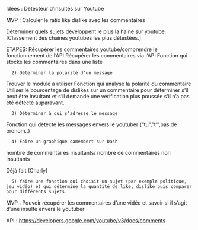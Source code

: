Idées : Détecteur d’insultes sur Youtube

MVP : Calculer le ratio like dislike avec les commentaires


Déterminer quels sujets développent le plus la haine sur youtube.
[Classement des chaînes youtubes les plus détestées.]





ETAPES:
Récupérer les commentaires youtube/comprendre le fonctionnement de l’API
Récupérer les commentaires via l’API
Fonction qui stocke les commentaires dans une liste

      2) Déterminer la polarité d’un message 
Trouver le module à utiliser
Fonction qui analyse la polarité du commentaire
Utiliser le pourcentage de dislikes sur un commentaire pour déterminer s’il peut être insultant et s’il demande une vérification plus poussée s’il n’a pas été détecté auparavant.

 
      3) Déterminer à qui s’adresse le message 

Fonction qui détecte les messages envers le youtuber (“tu”,”t’”,pas de pronom..)


      4) Faire un graphique camembert sur Dash
nombre de commentaires insultants/ nombre de commentaires non insultants

Déjà fait (Charly)

      5) faire une fonction qui choisit un sujet (par exemple politique, jeu vidéo) et qui détermine la quantité de like, dislike puis comparer pour différents sujets.



MVP : Pouvoir récupérer les commentaires d’une vidéo et savoir si il s’agit d’une insulte envers le youtuber  

API : https://developers.google.com/youtube/v3/docs/comments
